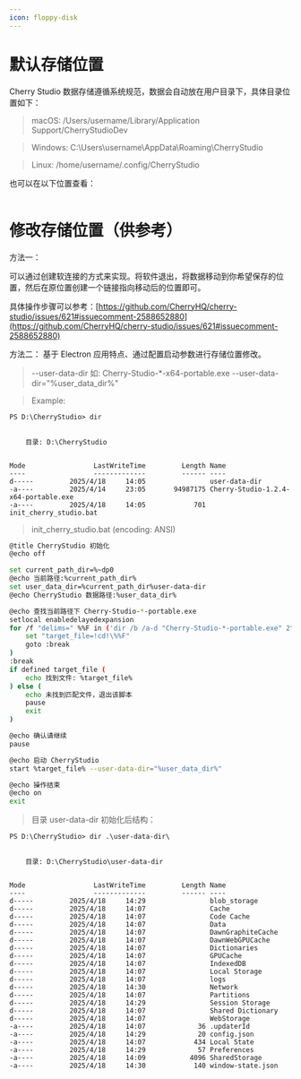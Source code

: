 ```yaml
---
icon: floppy-disk
---
```


# 默认存储位置

Cherry Studio 数据存储遵循系统规范，数据会自动放在用户目录下，具体目录位置如下：

> macOS: /Users/username/Library/Application Support/CherryStudioDev

> Windows: C:\Users\username\AppData\Roaming\CherryStudio

> Linux: /home/username/.config/CherryStudio

也可以在以下位置查看：
<figure><img src="../../.gitbook/assets/image (31).png" alt=""><figcaption></figcaption></figure>



# 修改存储位置（供参考）

方法一：

可以通过创建软连接的方式来实现。将软件退出，将数据移动到你希望保存的位置，然后在原位置创建一个链接指向移动后的位置即可。

具体操作步骤可以参考：[https://github.com/CherryHQ/cherry-studio/issues/621#issuecomment-2588652880](https://github.com/CherryHQ/cherry-studio/issues/621#issuecomment-2588652880)

方法二：
基于 Electron 应用特点、通过配置启动参数进行存储位置修改。

> --user-data-dir
> 如: Cherry-Studio-*-x64-portable.exe --user-data-dir="%user_data_dir%"

> Example:

```shell
PS D:\CherryStudio> dir


    目录: D:\CherryStudio


Mode                 LastWriteTime         Length Name
----                 -------------         ------ ----
d-----         2025/4/18     14:05                user-data-dir
-a----         2025/4/14     23:05       94987175 Cherry-Studio-1.2.4-x64-portable.exe
-a----         2025/4/18     14:05            701 init_cherry_studio.bat
```

> init_cherry_studio.bat (encoding: ANSI)

```bash
@title CherryStudio 初始化
@echo off

set current_path_dir=%~dp0
@echo 当前路径:%current_path_dir%
set user_data_dir=%current_path_dir%user-data-dir
@echo CherryStudio 数据路径:%user_data_dir%

@echo 查找当前路径下 Cherry-Studio-*-portable.exe
setlocal enabledelayedexpansion
for /f "delims=" %%F in ('dir /b /a-d "Cherry-Studio-*-portable.exe" 2^>nul') do (
    set "target_file=!cd!\%%F"
    goto :break
)
:break
if defined target_file (
    echo 找到文件: %target_file%
) else (
    echo 未找到匹配文件，退出该脚本
    pause
    exit
)

@echo 确认请继续
pause

@echo 启动 CherryStudio
start %target_file% --user-data-dir="%user_data_dir%"

@echo 操作结束
@echo on
exit
```

> 目录 user-data-dir 初始化后结构：

```shell
PS D:\CherryStudio> dir .\user-data-dir\


    目录: D:\CherryStudio\user-data-dir


Mode                 LastWriteTime         Length Name
----                 -------------         ------ ----
d-----         2025/4/18     14:29                blob_storage
d-----         2025/4/18     14:07                Cache
d-----         2025/4/18     14:07                Code Cache
d-----         2025/4/18     14:07                Data
d-----         2025/4/18     14:07                DawnGraphiteCache
d-----         2025/4/18     14:07                DawnWebGPUCache
d-----         2025/4/18     14:07                Dictionaries
d-----         2025/4/18     14:07                GPUCache
d-----         2025/4/18     14:07                IndexedDB
d-----         2025/4/18     14:07                Local Storage
d-----         2025/4/18     14:07                logs
d-----         2025/4/18     14:30                Network
d-----         2025/4/18     14:07                Partitions
d-----         2025/4/18     14:29                Session Storage
d-----         2025/4/18     14:07                Shared Dictionary
d-----         2025/4/18     14:07                WebStorage
-a----         2025/4/18     14:07             36 .updaterId
-a----         2025/4/18     14:29             20 config.json
-a----         2025/4/18     14:07            434 Local State
-a----         2025/4/18     14:29             57 Preferences
-a----         2025/4/18     14:09           4096 SharedStorage
-a----         2025/4/18     14:30            140 window-state.json
```
